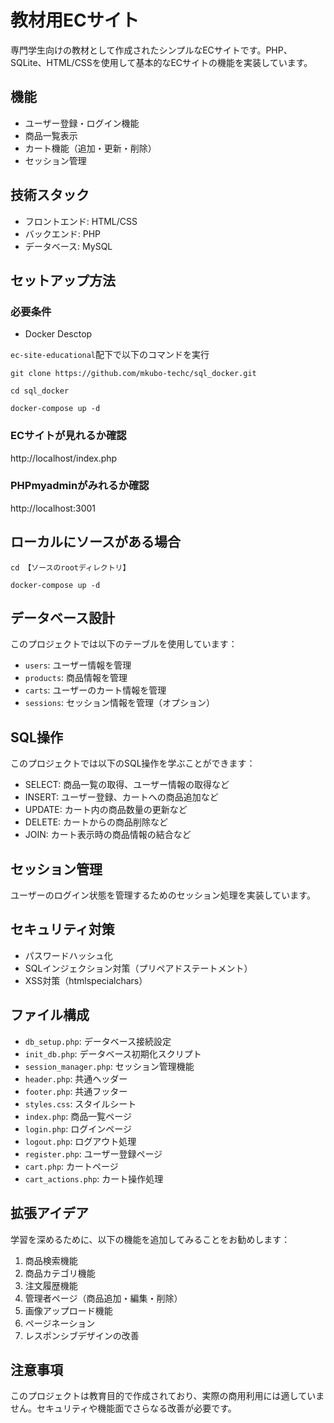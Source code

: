 # 教材用ECサイト

専門学生向けの教材として作成されたシンプルなECサイトです。PHP、SQLite、HTML/CSSを使用して基本的なECサイトの機能を実装しています。

## 機能

- ユーザー登録・ログイン機能
- 商品一覧表示
- カート機能（追加・更新・削除）
- セッション管理

## 技術スタック

- フロントエンド: HTML/CSS
- バックエンド: PHP
- データベース: MySQL

## セットアップ方法

### 必要条件
- Docker Desctop

`ec-site-educational`配下で以下のコマンドを実行

```
git clone https://github.com/mkubo-techc/sql_docker.git
```

```
cd sql_docker
```

```
docker-compose up -d
```

### ECサイトが見れるか確認
http://localhost/index.php

### PHPmyadminがみれるか確認
http://localhost:3001


## ローカルにソースがある場合
```
cd 【ソースのrootディレクトリ】
```

```
docker-compose up -d
```


## データベース設計

このプロジェクトでは以下のテーブルを使用しています：

- `users`: ユーザー情報を管理
- `products`: 商品情報を管理
- `carts`: ユーザーのカート情報を管理
- `sessions`: セッション情報を管理（オプション）

## SQL操作

このプロジェクトでは以下のSQL操作を学ぶことができます：

- SELECT: 商品一覧の取得、ユーザー情報の取得など
- INSERT: ユーザー登録、カートへの商品追加など
- UPDATE: カート内の商品数量の更新など
- DELETE: カートからの商品削除など
- JOIN: カート表示時の商品情報の結合など

## セッション管理

ユーザーのログイン状態を管理するためのセッション処理を実装しています。

## セキュリティ対策

- パスワードハッシュ化
- SQLインジェクション対策（プリペアドステートメント）
- XSS対策（htmlspecialchars）

## ファイル構成

- `db_setup.php`: データベース接続設定
- `init_db.php`: データベース初期化スクリプト
- `session_manager.php`: セッション管理機能
- `header.php`: 共通ヘッダー
- `footer.php`: 共通フッター
- `styles.css`: スタイルシート
- `index.php`: 商品一覧ページ
- `login.php`: ログインページ
- `logout.php`: ログアウト処理
- `register.php`: ユーザー登録ページ
- `cart.php`: カートページ
- `cart_actions.php`: カート操作処理

## 拡張アイデア

学習を深めるために、以下の機能を追加してみることをお勧めします：

1. 商品検索機能
2. 商品カテゴリ機能
3. 注文履歴機能
4. 管理者ページ（商品追加・編集・削除）
5. 画像アップロード機能
6. ページネーション
7. レスポンシブデザインの改善

## 注意事項

このプロジェクトは教育目的で作成されており、実際の商用利用には適していません。セキュリティや機能面でさらなる改善が必要です。
